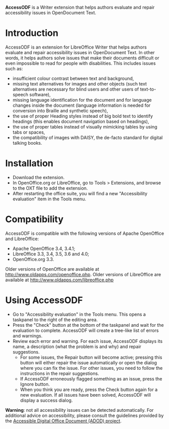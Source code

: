 **AccessODF** is a Writer extension that helps authors evaluate and repair accessibility issues in OpenDocument Text.

# Introduction
AccessODF is an extension for LibreOffice Writer that helps authors evaluate and repair accessibility issues in OpenDocument Text. In other words, it helps authors solve issues that make their documents difficult or even impossible to read for people with disabilities. This includes issues such as:

- insufficient colour contrast between text and background,
- missing text alternatives for images and other objects (such text alternatives are necessary for blind users and other users of text-to-speech software),
- missing language identification for the document and for language changes inside the document (language information is needed for conversion into Braille and synthetic speech),
- the use of proper Heading styles instead of big bold text to identify headings (this enables document navigation based on headings),
- the use of proper tables instead of visually mimicking tables by using tabs or spaces,
- the compatibility of images with DAISY, the de-facto standard for digital talking books.
# Installation
- Download the extension.
- In OpenOffice.org or LibreOffice, go to Tools > Extensions, and browse to the OXT file to add the extension.
- After restarting the office suite, you will find a new "Accessibility evaluation" item in the Tools menu.
# Compatibility
AccessODF is compatible with the following versions of Apache OpenOffice and LibreOffice:

- Apache OpenOffice 3.4, 3.4.1;
- LibreOffice 3.3, 3.4, 3.5, 3.6 and 4.0;
- OpenOffice.org 3.3.

Older versions of OpenOffice are available at http://www.oldapps.com/openoffice.php. Older versions of LibreOffice are available at http://www.oldapps.com/libreoffice.php

# Using AccessODF
- Go to "Accessibility evaluation" in the Tools menu. This opens a taskpanel to the right of the editing area.
- Press the "Check" button at the bottom of the taskpanel and wait for the evaluation to complete. AccessODF will create a tree-like list of errors and warnings.
- Review each error and warning. For each issue, AccessODF displays its name, a description (what the problem is and why) and repair suggestions.
  - For some issues, the Repair button will become active; pressing this button will either repair the issue automatically or open the dialog where you can fix the issue. For other issues, you need to follow the instructions in the repair suggestions.
  - If AccessODF erroneously flagged something as an issue, press the Ignore button.
  - When you think you are ready, press the Check button again for a new evaluation. If all issues have been solved, AccessODF will display a success dialog.

**Warning**: not all accessibility issues can be detected automatically. For additional advice on accessibility, please consult the guidelines provided by the [Accessible Digital Office Document (ADOD) project](http://adod.idrc.ocad.ca/).

